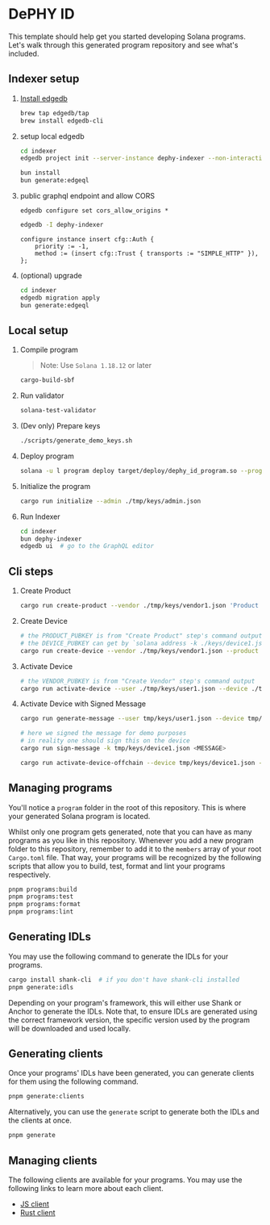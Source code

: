 DePHY ID
====

This template should help get you started developing Solana programs. Let's walk through this generated program repository and see what's included.

## Indexer setup

1. [Install edgedb](https://docs.edgedb.com/get-started/quickstart#installation)

   ```sh
   brew tap edgedb/tap
   brew install edgedb-cli
   ```

2. setup local edgedb

   ```sh
   cd indexer
   edgedb project init --server-instance dephy-indexer --non-interactive

   bun install
   bun generate:edgeql
   ```

3. public graphql endpoint and allow CORS

   ```shell
   edgedb configure set cors_allow_origins *
   ```

   ```sh
   edgedb -I dephy-indexer
   ```

   ```
   configure instance insert cfg::Auth {
       priority := -1,
       method := (insert cfg::Trust { transports := "SIMPLE_HTTP" }),
   };
   ```

4. (optional) upgrade

   ```sh
   cd indexer
   edgedb migration apply
   bun generate:edgeql
   ```


## Local setup

1. Compile program

   > Note: Use `Solana 1.18.12` or later

   ```sh
   cargo-build-sbf
   ```

2. Run validator

   ```sh
   solana-test-validator
   ```

3. (Dev only) Prepare keys

   ```sh
   ./scripts/generate_demo_keys.sh
   ```

4. Deploy program

   ```sh
   solana -u l program deploy target/deploy/dephy_id_program.so --program-id ./program/keypair.json
   ```

5. Initialize the program

   ```sh
   cargo run initialize --admin ./tmp/keys/admin.json
   ```

6. Run Indexer

   ```sh
   cd indexer
   bun dephy-indexer
   edgedb ui  # go to the GraphQL editor
   ```

## Cli steps

1. Create Product

   ```sh
   cargo run create-product --vendor ./tmp/keys/vendor1.json 'Product 1' 'SYMBOL' 'METADATA_URI' -m desc="First Product by Example Vendor"
   ```

2. Create Device

   ```sh
   # the PRODUCT_PUBKEY is from "Create Product" step's command output
   # the DEVICE_PUBKEY can get by `solana address -k ./keys/device1.json`
   cargo run create-device --vendor ./tmp/keys/vendor1.json --product <PRODUCT_PUBKEY> --device <DEVICE_PUBKEY> 'Device#1' 'METADATA_URI'
   ```

3. Activate Device

   ```sh
   # the VENDOR_PUBKEY is from "Create Vendor" step's command output
   cargo run activate-device --user ./tmp/keys/user1.json --device ./tmp/keys/device1.json --vendor <VENDOR_PUBKEY> --product <PRODUCT_PUBKEY>
   ```

4. Activate Device with Signed Message

   ```sh
   cargo run generate-message --user tmp/keys/user1.json --device tmp/keys/device1.json --product <PRODUCT_PUBKEY>

   # here we signed the message for demo purposes
   # in reality one should sign this on the device
   cargo run sign-message -k tmp/keys/device1.json <MESSAGE>

   cargo run activate-device-offchain --device tmp/keys/device1.json --user tmp/keys/user1.json --product <PRODUCT_PUBKEY> --vendor tmp/keys/vendor1.json --signature <SIGNATURE> --message <MESSAGE>
   ```

## Managing programs

You'll notice a `program` folder in the root of this repository. This is where your generated Solana program is located.

Whilst only one program gets generated, note that you can have as many programs as you like in this repository.
Whenever you add a new program folder to this repository, remember to add it to the `members` array of your root `Cargo.toml` file.
That way, your programs will be recognized by the following scripts that allow you to build, test, format and lint your programs respectively.

```sh
pnpm programs:build
pnpm programs:test
pnpm programs:format
pnpm programs:lint
```

## Generating IDLs

You may use the following command to generate the IDLs for your programs.

```sh
cargo install shank-cli  # if you don't have shank-cli installed
pnpm generate:idls
```

Depending on your program's framework, this will either use Shank or Anchor to generate the IDLs.
Note that, to ensure IDLs are generated using the correct framework version, the specific version used by the program will be downloaded and used locally.

## Generating clients

Once your programs' IDLs have been generated, you can generate clients for them using the following command.

```sh
pnpm generate:clients
```

Alternatively, you can use the `generate` script to generate both the IDLs and the clients at once.

```sh
pnpm generate
```

## Managing clients

The following clients are available for your programs. You may use the following links to learn more about each client.

- [JS client](./clients/js)
- [Rust client](./clients/rust)
